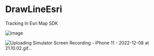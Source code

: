 # DrawLineEsri

Tracking In Esri Map SDK

![image](https://user-images.githubusercontent.com/47215527/206269175-0e6c77eb-c80f-4002-8cc6-e7934d7bde51.png)


![Uploading Simulator Screen Recording - iPhone 11 - 2022-12-08 at 21.10.02.gif…]()
